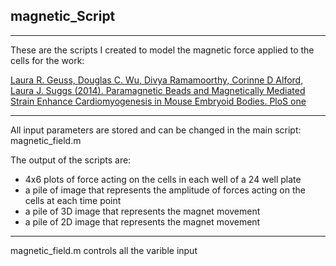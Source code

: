 ## magnetic_Script

---
These are the scripts I created to model the magnetic force applied to the cells for the work:

[Laura R. Geuss, Douglas C. Wu, Divya Ramamoorthy, Corinne D Alford, Laura J. Suggs (2014). Paramagnetic Beads and Magnetically Mediated Strain Enhance Cardiomyogenesis in Mouse Embryoid Bodies. PloS one](http://journals.plos.org/plosone/article?id=10.1371/journal.pone.0113982)

---
All input parameters are stored and can be changed in the main script: magnetic_field.m

The output of the scripts are:
* 4x6 plots of force acting on the cells in each well of a 24 well plate
* a pile of image that represents the amplitude of forces acting on the cells at each time point
* a pile of 3D image that represents the magnet movement
* a pile of 2D image that represents the magnet movement

---
magnetic_field.m controls all the varible input 



